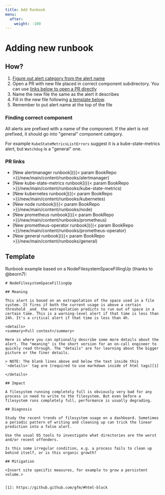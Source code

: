 ```yaml
---
title: Add Runbook
menu:
  after:
    weight: -100
---
```


# Adding new runbook

## How?

1. [Figure out alert category from the alert name](#finding-correct-component)
2. Open a PR with new file placed in correct component subdirectory. You can use
[links below to open a PR directly](#pr-links)
3. Name the new file the same as the alert it describes
4. Fill in the new file following [a template below](#template).
5. Remember to put alert name at the top of the file

### Finding correct component

All alerts are prefixed with a name of the component. If the alert is not prefixed, it should go into "general"
component category.

For example `KubeStateMetricsListErrors` suggest it is a kube-state-metrics alert, but `Watchdog` is a "general" one.

### PR links

- [New alertmanager runbook]({{< param BookRepo >}}/new/main/content/runbooks/alertmanager)
- [New kube-state-metrics runbook]({{< param BookRepo >}}/new/main/content/runbooks/kube-state-metrics)
- [New kubernetes runbook]({{< param BookRepo >}}/new/main/content/runbooks/kubernetes)
- [New node runbook]({{< param BookRepo >}}/new/main/content/runbooks/node)
- [New prometheus runbook]({{< param BookRepo >}}/new/main/content/runbooks/prometheus)
- [New prometheus-operator runbook]({{< param BookRepo >}}/new/main/content/runbooks/prometheus-operator)
- [New general runbook]({{< param BookRepo >}}/new/main/content/runbooks/general)

## Template

Runbook example based on a NodeFilesystemSpaceFillingUp (thanks to @beorn7):

```
# NodeFilesystemSpaceFillingUp

## Meaning

This alert is based on an extrapolation of the space used in a file system. It fires if both the current usage is above a certain threshold _and_ the extrapolation predicts to run out of space in a certain time. This is a warning-level alert if that time is less than 24h. It's a critical alert if that time is less than 4h.

<details>
<summary>Full context</summary>

Here is where you can optionally describe some more details about the alert. The "meaning" is the short version for an on-call engineer to quickly read through. The "details" are for learning about the bigger picture or the finer details.

> NOTE: The blank lines above and below the text inside this `<details>` tag are [required to use markdown inside of html tags][1]

</details>

## Impact

A filesystem running completely full is obviously very bad for any process in need to write to the filesystem. But even before a filesystem runs completely full, performance is usually degrading.

## Diagnosis

Study the recent trends of filesystem usage on a dashboard. Sometimes a periodic pattern of writing and cleaning up can trick the linear prediction into a false alert.

Use the usual OS tools to investigate what directories are the worst and/or recent offenders.

Is this some irregular condition, e.g. a process fails to clean up behind itself, or is this organic growth?

## Mitigation

<Insert site specific measures, for example to grow a persistent volume.>


[1]: https://github.github.com/gfm/#html-block
```
